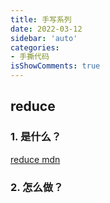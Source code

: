 ```yaml
---
title: 手写系列
date: 2022-03-12
sidebar: 'auto'
categories:
- 手撕代码
isShowComments: true
---
```




## reduce

### 1. 是什么？

[reduce mdn](https://developer.mozilla.org/zh-CN/docs/Web/JavaScript/Reference/Global_Objects/Array/Reduce)



### 2. 怎么做？

```js
```

